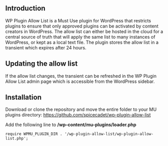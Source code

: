 ## Introduction
WP Plugin Allow List is a Must Use plugin for WordPress that restricts plugins to ensure that only approved plugins can be activated by content creators in WordPress. The allow list can either be hosted in the cloud for a central source of truth that will apply the same list to many instances of WordPress, or kept as a local text file. The plugin stores the allow list in a transient which expires after 24 hours. 

## Updating the allow list
If the allow list changes, the transient can be refreshed in the WP Plugin Allow List admin page which is accessible from the WordPress sidebar.

## Installation
Download or clone the repository and move the entire folder to your MU plugins directory: https://github.com/spicecadet/wp-plugin-allow-list

Add the following line to **/wp-content/mu-plugins/loader.php**

```
require WPMU_PLUGIN_DIR . '/wp-plugin-allow-list/wp-plugin-allow-list.php';
```
